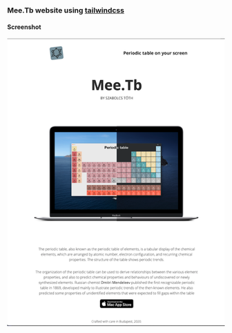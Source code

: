 ### Mee.Tb website using [tailwindcss](https://tailwindcss.com/)

#### Screenshot
![screenshot](/src/img/screen.png)

